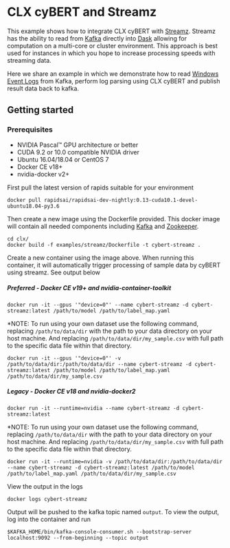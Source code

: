 # CLX cyBERT and Streamz

This example shows how to integrate CLX cyBERT with [Streamz](https://streamz.readthedocs.io/en/latest/). Streamz has the ability to read from [Kafka](https://kafka.apache.org/) directly into [Dask](https://dask.org/) allowing for computation on a multi-core or cluster environment. This approach is best used for instances in which you hope to increase processing speeds with streaming data.

Here we share an example in which we demonstrate how to read [Windows Event Logs](https://www.ultimatewindowssecurity.com/securitylog/encyclopedia/) from Kafka, perform log parsing using CLX cyBERT and publish result data back to kafka.

## Getting started
### Prerequisites

- NVIDIA Pascal™ GPU architecture or better
- CUDA 9.2 or 10.0 compatible NVIDIA driver
- Ubuntu 16.04/18.04 or CentOS 7
- Docker CE v18+
- nvidia-docker v2+

First pull the latest version of rapids suitable for your environment

```
docker pull rapidsai/rapidsai-dev-nightly:0.13-cuda10.1-devel-ubuntu18.04-py3.6
```

Then create a new image using the Dockerfile provided. This docker image will contain all needed components including [Kafka](https://kafka.apache.org/) and [Zookeeper](https://zookeeper.apache.org/).

```
cd clx/
docker build -f examples/streamz/Dockerfile -t cybert-streamz .
```

Create a new container using the image above. When running this container, it will automatically trigger processing of sample data by cyBERT using streamz. See output below

##### Preferred - Docker CE v19+ and nvidia-container-toolkit
```
docker run -it --gpus '"device=0"' --name cybert-streamz -d cybert-streamz:latest /path/to/model /path/to/label_map.yaml
```
*NOTE: To run using your own dataset use the following command, replacing `/path/to/data/dir` with the path to your data directory on your host machine.
And replacing `/path/to/data/dir/my_sample.csv` with full path to the specific data file within that directory.
```
docker run -it --gpus '"device=0"' -v /path/to/data/dir:/path/to/data/dir --name cybert-streamz -d cybert-streamz:latest /path/to/model /path/to/label_map.yaml /path/to/data/dir/my_sample.csv
```

##### Legacy - Docker CE v18 and nvidia-docker2
```
docker run -it --runtime=nvidia --name cybert-streamz -d cybert-streamz:latest
```
*NOTE: To run using your own dataset use the following command, replacing `/path/to/data/dir` with the path to your data directory on your host machine.
And replacing `/path/to/data/dir/my_sample.csv` with full path to the specific data file within that directory.
```
docker run -it --runtime=nvidia -v /path/to/data/dir:/path/to/data/dir --name cybert-streamz -d cybert-streamz:latest /path/to/model /path/to/label_map.yaml /path/to/data/dir/my_sample.csv
```

View the output in the logs

```
docker logs cybert-streamz
```

Output will be pushed to the kafka topic named `output`. To view the output, log into the container and run 
```aidl
$KAFKA_HOME/bin/kafka-console-consumer.sh --bootstrap-server localhost:9092 --from-beginning --topic output
```